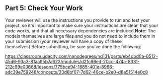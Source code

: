 ## Part 5: Check Your Work



Your reviewer will use the instructions you provide to run and test your project, so it's important to make sure your instructions are clear, that your code works, and that all necessary dependencies are included.**Note:** The models themselves are large files and you do not need to include them in your submission (your reviewer will have a copy of these themselves).Before submitting, be sure you've done the following:



https://classroom.udacity.com/nanodegrees/nd131/parts/eb4dbd0a-0512-45d6-93a3-81aa95b7a623/modules/d21c86ed-20cc-474a-8331-212c99e03668/lessons/775bce94-1685-401e-8966-adc39e759248/concepts/30d6bf07-7d62-46ce-b2e0-d8a51514e0c8